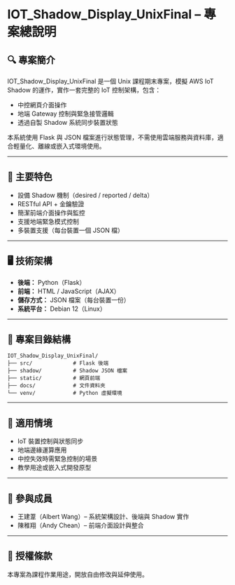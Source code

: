 # IOT_Shadow_Display_UnixFinal – 專案總說明

## 🔍 專案簡介

IOT_Shadow_Display_UnixFinal 是一個 Unix 課程期末專案，模擬 AWS IoT Shadow 的運作，實作一套完整的 IoT 控制架構，包含：

- 中控網頁介面操作
- 地端 Gateway 控制與緊急接管邏輯
- 透過自製 Shadow 系統同步裝置狀態

本系統使用 Flask 與 JSON 檔案進行狀態管理，不需使用雲端服務與資料庫，適合輕量化、離線或嵌入式環境使用。

---

## 🧠 主要特色

- 設備 Shadow 機制（desired / reported / delta）
- RESTful API + 金鑰驗證
- 簡潔前端介面操作與監控
- 支援地端緊急模式控制
- 多裝置支援（每台裝置一個 JSON 檔）

---

## 🖥️ 技術架構

- **後端：** Python（Flask）
- **前端：** HTML / JavaScript（AJAX）
- **儲存方式：** JSON 檔案（每台裝置一份）
- **系統平台：** Debian 12（Linux）

---

## 📁 專案目錄結構

```
IOT_Shadow_Display_UnixFinal/
├── src/             # Flask 後端
├── shadow/          # Shadow JSON 檔案
├── static/          # 網頁前端
├── docs/            # 文件資料夾
└── venv/            # Python 虛擬環境
```

---

## 🔐 適用情境

- IoT 裝置控制與狀態同步
- 地端邊緣運算應用
- 中控失效時需緊急控制的場景
- 教學用途或嵌入式開發原型

---

## 🙌 參與成員

- 王建葦（Albert Wang）– 系統架構設計、後端與 Shadow 實作
- 陳稚翔（Andy Chean）– 前端介面設計與整合

---

## 📜 授權條款

本專案為課程作業用途，開放自由修改與延伸使用。
